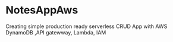 # NotesAppAws
Creating  simple production ready  serverless CRUD App  with AWS DynamoDB ,API gatewway, Lambda, IAM

